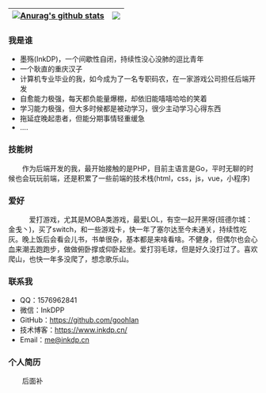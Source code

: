 
| <a href="https://github.com/anuraghazra/github-readme-stats"><img align="center" src="https://github-readme-stats.vercel.app/api?username=gooohlan&show_icons=true&include_all_commits=true&theme=synthwave&hide_border=true&include_all_commits=false" alt="Anurag's github stats" /></a> | <a href="https://github.com/anuraghazra/github-readme-stats"><img align="center" src="https://github-readme-stats.vercel.app/api/top-langs/?username=gooohlan&layout=compact&theme=synthwave&hide_border=true" /></a> |
| ------------- | ------------- |



### 我是谁
* 墨殇(InkDP)，一个间歇性自闭，持续性没心没肺的逗比青年
* 一个耿直的重庆汉子
* 计算机专业毕业的我，如今成为了一名专职码农，在一家游戏公司担任后端开发
* 自愈能力极强，每天都负能量爆棚，却依旧能嘻嘻哈哈的笑着
* 学习能力极强，但大多时候都是被动学习，很少主动学习心得东西
* 拖延症晚起患者，但能分期事情轻重缓急
* ....
### 技能树
&emsp;&emsp;作为后端开发的我，最开始接触的是PHP，目前主语言是Go，平时无聊的时候也会玩玩前端，还是积累了一些前端的技术栈(html，css，js，vue，小程序)
### 爱好
&emsp;&emsp;&emsp;爱打游戏，尤其是MOBA类游戏，最爱LOL，有空一起开黑呀(班德尔城：金戋丶)，买了switch，和一些游戏卡，快一年了塞尔达至今未通关，持续性吃灰。晚上饭后会看会儿书，书单很杂，基本都是来啥看啥。不健身，但偶尔也会心血来潮去跑跑步，做做俯卧撑或仰卧起坐。爱打羽毛球，但是好久没打过了。喜欢爬山，也快一年多没爬了，想念歌乐山。
### 联系我
* QQ：1576962841
* 微信：InkDPP
* GitHub：https://github.com/goohlan
* 技术博客：https://www.inkdp.cn/
* Email：me@inkdp.cn
### 个人简历
&emsp;&emsp;后面补
